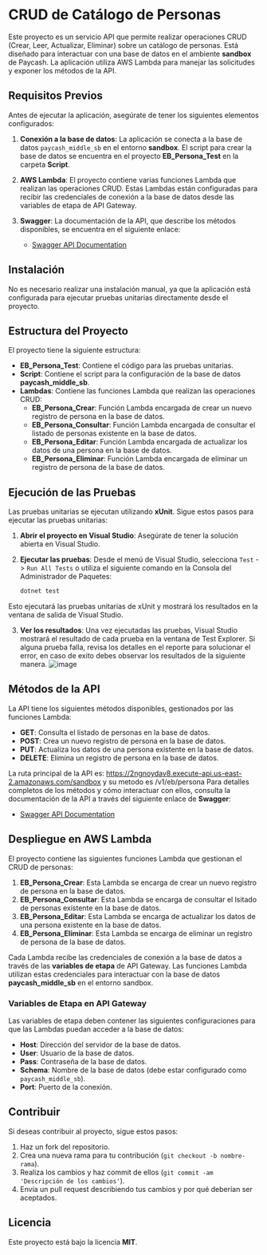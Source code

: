 # CRUD de Catálogo de Personas

Este proyecto es un servicio API que permite realizar operaciones CRUD (Crear, Leer, Actualizar, Eliminar) sobre un catálogo de personas. Está diseñado para interactuar con una base de datos en el ambiente **sandbox** de Paycash. La aplicación utiliza AWS Lambda para manejar las solicitudes y exponer los métodos de la API.

## Requisitos Previos

Antes de ejecutar la aplicación, asegúrate de tener los siguientes elementos configurados:

1. **Conexión a la base de datos**: La aplicación se conecta a la base de datos `paycash_middle_sb` en el entorno **sandbox**. El script para crear la base de datos se encuentra en el proyecto **EB_Persona_Test** en la carpeta **Script**.

2. **AWS Lambda**: El proyecto contiene varias funciones Lambda que realizan las operaciones CRUD. Estas Lambdas están configuradas para recibir las credenciales de conexión a la base de datos desde las variables de etapa de API Gateway.

3. **Swagger**: La documentación de la API, que describe los métodos disponibles, se encuentra en el siguiente enlace:
   - [Swagger API Documentation](https://bucket-test-paycash.s3.us-east-2.amazonaws.com/swagger/EB/eb_index.html)

## Instalación

No es necesario realizar una instalación manual, ya que la aplicación está configurada para ejecutar pruebas unitarias directamente desde el proyecto.

## Estructura del Proyecto

El proyecto tiene la siguiente estructura:

- **EB_Persona_Test**: Contiene el código para las pruebas unitarias.
- **Script**: Contiene el script para la configuración de la base de datos **paycash_middle_sb**.
- **Lambdas**: Contiene las funciones Lambda que realizan las operaciones CRUD:
  - **EB_Persona_Crear**: Función Lambda encargada de crear un nuevo registro de persona en la base de datos.
  - **EB_Persona_Consultar**: Función Lambda encargada de consultar el listado de personas existente en la base de datos.
  - **EB_Persona_Editar**: Función Lambda encargada de actualizar los datos de una persona en la base de datos.
  - **EB_Persona_Eliminar**: Función Lambda encargada de eliminar un registro de persona de la base de datos.

## Ejecución de las Pruebas

Las pruebas unitarias se ejecutan utilizando **xUnit**. Sigue estos pasos para ejecutar las pruebas unitarias:

1. **Abrir el proyecto en Visual Studio**: Asegúrate de tener la solución abierta en Visual Studio.

2. **Ejecutar las pruebas**: Desde el menú de Visual Studio, selecciona `Test` -> `Run All Tests` o utiliza el siguiente comando en la Consola del Administrador de Paquetes:
   ```bash
   dotnet test
Esto ejecutará las pruebas unitarias de xUnit y mostrará los resultados en la ventana de salida de Visual Studio.

3. **Ver los resultados**: Una vez ejecutadas las pruebas, Visual Studio mostrará el resultado de cada prueba en la ventana de Test Explorer. Si alguna prueba falla, revisa los detalles en el reporte para solucionar el error, en caso de exito debes observar los resultados de la siguiente manera.
![image](https://github.com/user-attachments/assets/e04656d9-3574-43d2-b1ef-5a0339fd5726)


## Métodos de la API

La API tiene los siguientes métodos disponibles, gestionados por las funciones Lambda:

- **GET**: Consulta el listado de personas en la base de datos.
- **POST**: Crea un nuevo registro de persona en la base de datos.
- **PUT**: Actualiza los datos de una persona existente en la base de datos.
- **DELETE**: Elimina un registro de persona en la base de datos.

La ruta principal de la API es: https://2ngnoydav8.execute-api.us-east-2.amazonaws.com/sandbox y su metodo es /v1/eb/persona
Para detalles completos de los métodos y cómo interactuar con ellos, consulta la documentación de la API a través del siguiente enlace de **Swagger**:

- [Swagger API Documentation](https://bucket-test-paycash.s3.us-east-2.amazonaws.com/swagger/EB/eb_index.html)

## Despliegue en AWS Lambda

El proyecto contiene las siguientes funciones Lambda que gestionan el CRUD de personas:

1. **EB_Persona_Crear**: Esta Lambda se encarga de crear un nuevo registro de persona en la base de datos.
2. **EB_Persona_Consultar**: Esta Lambda se encarga de consultar el lsitado de personas existente en la base de datos.
3. **EB_Persona_Editar**: Esta Lambda se encarga de actualizar los datos de una persona existente en la base de datos.
4. **EB_Persona_Eliminar**: Esta Lambda se encarga de eliminar un registro de persona de la base de datos.

Cada Lambda recibe las credenciales de conexión a la base de datos a través de las **variables de etapa** de API Gateway. Las funciones Lambda utilizan estas credenciales para interactuar con la base de datos **paycash_middle_sb** en el entorno sandbox.

### Variables de Etapa en API Gateway

Las variables de etapa deben contener las siguientes configuraciones para que las Lambdas puedan acceder a la base de datos:

- **Host**: Dirección del servidor de la base de datos.
- **User**: Usuario de la base de datos.
- **Pass**: Contraseña de la base de datos.
- **Schema**: Nombre de la base de datos (debe estar configurado como `paycash_middle_sb`).
- **Port**: Puerto de la conexión.

## Contribuir

Si deseas contribuir al proyecto, sigue estos pasos:

1. Haz un fork del repositorio.
2. Crea una nueva rama para tu contribución (`git checkout -b nombre-rama`).
3. Realiza los cambios y haz commit de ellos (`git commit -am 'Descripción de los cambios'`).
4. Envía un pull request describiendo tus cambios y por qué deberían ser aceptados.

## Licencia

Este proyecto está bajo la licencia **MIT**.
